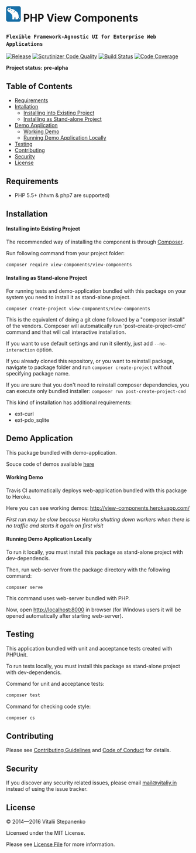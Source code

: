  ![Logo](https://raw.githubusercontent.com/view-components/logo/master/view-components-logo-without-text-42.png) PHP View Components 
=====
### `Flexible Framework-Agnostic UI for Enterprise Web Applications`

[![Release](https://img.shields.io/packagist/v/view-components/view-components.svg)](https://packagist.org/packages/view-components/view-components)
[![Scrutinizer Code Quality](https://scrutinizer-ci.com/g/view-components/view-components/badges/quality-score.png?b=master)](https://scrutinizer-ci.com/g/view-components/view-components/?branch=master)
[![Build Status](https://travis-ci.org/view-components/view-components.svg?branch=master)](https://travis-ci.org/view-components/view-components)
[![Code Coverage](https://scrutinizer-ci.com/g/view-components/view-components/badges/coverage.png?b=master)](https://scrutinizer-ci.com/g/view-components/view-components/?branch=master)



**Project status: pre-alpha**

## Table of Contents
- [Requirements](#requirements)
- [Intallation](#installation)
  - [Installing into Existing Project](#installing-into-existing-project)
  - [Installing as Stand-alone Project](#installing-as-stand-alone-project)
- [Demo Application](#demo-application)
  - [Working Demo](#working-demo)
  - [Running Demo Application Locally](#running-demo-application-locally)
- [Testing](#testing)
- [Contributing](#contributing)
- [Security](#security)
- [License](#license)

## Requirements

* PHP 5.5+ (hhvm & php7 are supported)

## Installation

#### Installing into Existing Project

The recommended way of installing the component is through [Composer](https://getcomposer.org).

Run following command from your project folder:

```bash
composer require view-components/view-components
```

#### Installing as Stand-alone Project

For running tests and demo-application bundled with this package on your system you need to install it as stand-alone project.

```
composer create-project view-components/view-components
```
This is the equivalent of doing a git clone followed by a "composer install" of the vendors.
Composer will automatically run 'post-create-project-cmd' command and that will call interactive installation.

If you want to use default settings and run it silently, just add `--no-interaction` option.

If you already cloned this repository, or you want to reinstall package, navigate to package folder and run `composer create-project` without specifying package name.

If you are sure that you don't need to reinstall composer dependencies, you can execute only bundled installer: `composer run post-create-project-cmd`

This kind of installation has additional requirements:
* ext-curl
* ext-pdo_sqlite

## Demo Application

This package bundled with demo-application.

Souce code of demos available [here](https://github.com/view-components/view-components/blob/master/tests/webapp/Controller.php)

#### Working Demo

Travis CI automatically deploys web-application bundled with this package to Heroku.

Here you can see working demos: <http://view-components.herokuapp.com/>

*First run may be slow becouse Heroku shutting down workers when there is no traffic and starts it again on first visit*

#### Running Demo Application Locally

To run it locally, you must install this package as stand-alone project with dev-dependencis.

Then, run web-server from the package directory with the following command:

```
composer serve
```
This command uses web-server bundled with PHP.

Now, open [http://localhost:8000](http://localhost:8000) in browser (for Windows users it will be opened automatically after starting web-server).

## Testing

This application bundled with unit and acceptance tests created with PHPUnit.

To run tests locally, you must install this package as stand-alone project with dev-dependencis.

Command for unit and acceptance tests:

```bash
composer test
```

Command for checking code style:

```bash
composer cs
```

## Contributing

Please see [Contributing Guidelines](contributing.md) and [Code of Conduct](code_of_conduct.md) for details.

## Security

If you discover any security related issues, please email mail@vitaliy.in instead of using the issue tracker.

## License

© 2014&mdash;2016 Vitalii Stepanenko

Licensed under the MIT License. 

Please see [License File](LICENSE) for more information.
